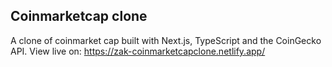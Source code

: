 ## Coinmarketcap clone

A clone of coinmarket cap built with Next.js, TypeScript and the CoinGecko API.
View live on: https://zak-coinmarketcapclone.netlify.app/
